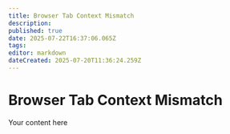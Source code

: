 ```yaml
---
title: Browser Tab Context Mismatch
description: 
published: true
date: 2025-07-22T16:37:06.065Z
tags: 
editor: markdown
dateCreated: 2025-07-20T11:36:24.259Z
---
```


# Browser Tab Context Mismatch
Your content here